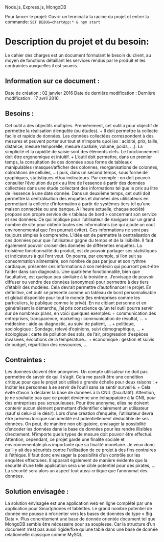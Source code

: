 Node.js, Express.js, MongoDB

Pour lancer le projet:
Ouvrir un terminal à la racine du projet et entrer la commande:
`SET DEBUG=chartApp:* & npm start`



# Description du projet et du besoin:
Le cahier des charges est un document formulant le besoin du client, au moyen de fonctions détaillant les services rendus par le produit et les contraintes auxquelles il est soumis.

## Information sur ce document :
Date de création : 02 janvier 2016
Date de dernière modification : Dernière modification : 17 avril 2016

## Besoins :
Cet outil a des objectifs multiples.
Premièrement, cet outil a pour objectif de permettre la réalisation d’enquête (ou études).
	+ Il doit permettre la collecte facile et rapide de données. Les données collectées correspondent à des mesures et peuvent porter sur tout et n’importe quoi (ex : acidité, prix, taille, distance, mesure temporelle, mesure spatiale, volume, poids, …). La simplicité et la rapidité de saisie sont des éléments clefs. Le fonctionnement doit être ergonomique et intuitif.
	+ L’outil doit permettre, dans un premier temps, la consultation de ces données sous forme de tableaux manipulables (masquer/afficher des colonnes, réorganisations de colonnes, colorations de cellules, …) puis, dans un second temps, sous forme de graphiques, statistiques et/ou indicateurs.
Par exemple : on doit pouvoir consulter l’évolution du prix au litre de l’essence à partir des données collectées dans une étude collectant des informations tel que le prix au litre de l’essence à une date donnée.
Dans un deuxième temps, cet outil doit permettre la centralisation des enquêtes et données des utilisateurs en permettant la collecte d’information à partir de systèmes tiers tel qu’une maison connectée ou une banque. A l’heure actuelle, chaque société propose son propre service de « tableau de bord » concernant son service et ses données. Ce qui implique pour l’utilisateur de naviguer sur un grand nombre de site pour obtenir toutes ses informations (ce qui ajoute un cout environnemental que l’on pourrait éviter). Ces informations ne sont pas toujours simples à comprendre. L’idée est de permettre la centralisation de ces données pour que l’utilisateur gagne du temps et de la lisibilité. Il faut également pouvoir croiser des données de différentes enquêtes.
La troisième fonctionnalité du produit, est de pouvoir partager ses statistiques et indicateurs à qui l’ont veut. On pourra, par exemple, si l’on suit sa consommation alimentaire, son nombre de pas par jour et son rythme cardiaque, présenter ces informations à son médecin qui pourront peut-être l’aider dans son diagnostic.
Une quatrième fonctionnalité, bien que facultative, est quelque peu similaire à la troisième. J’envisage de pouvoir diffuser ou vendre des données (anonymes) pour permettre à des tiers d’établir des modèles. Cela devrait permettre d’autofinancer le projet.
En définitive, cet outil se présente comme un tableau de bord personnalisable et global disponible pour tout le monde (les entreprises comme les particuliers, le publique comme le privé).
En ne ciblant personne et en généralisant la démarche, j’ai pris conscience qu’un tel outil pourra servir sur de nombreux plans, en voici quelques exemples: 
	+ communication des entreprises, transparence, marketing : communication de résultat, …
	+ médecine : aide au diagnostic, au suivi de patient, …
	+ politique, sociologique : Sondage, relevé d’opinions, suivi démographique, …
	+ écologique : carte de pollution des sols, de l’air, progression d’espèces invasives, évolutions de la température…
	+ économique : gestion et suivis de budget, répartition des ressources, …

## Contraintes :
Les données doivent être anonymes. Un compte utilisateur ne doit pas permettre de savoir de qui il s’agit. Cela me paraît être une condition critique pour que le projet soit utilisé à grande échelle pour deux raisons :
	+ Inciter les personnes à se servir de l’outil sans se sentir surveillé.
	+ Cela évite d’avoir à déclarer la base de données à la CNIL (facultatif). Attention, je ne souhaite pas que ce projet devienne une échappatoire à la CNIL pour des entreprises peu scrupuleuses.
Pour être anonyme, elles ne doivent contenir aucun élément permettant d’identifier clairement un utilisateur (sauf si celui-ci le désir). Lors d’une création d’enquête, l’utilisateur devra être prévenu lorsque son identité est potentiellement déductible de ses données. On peut, de manière non obligatoire, envisager la possibilité d’encoder les données dans la base de données pour les rendre illisibles directement.
N’importe quels types de mesure doit pouvoir être effectué. Attention, cependant, ce projet garde une finalité sociale et environnementale plus importante que sa finalité monétaire. Je veux donc qu’il y ait des sécurités contre l’utilisation de ce projet à des fins contraires à l’éthique. Il faut donc envisager la possibilité d’un contrôle sur les enquêtes effectuées.
Il apparait également de manière évidente que la sécurité d’une telle application sera une cible potentiel pour des pirates, … La sécurité sera alors un aspect tout aussi critique que l’anonymat des données.

## Solution envisagée :
La solution envisagée est une application web en ligne complété par une application pour Smartphones et tablettes. Le grand nombre potentiel de donnée me pousse à m’orienter vers les bases de données de type « Big Data ». Plus concrètement une base de donnée orientée document tel que MongoDB semble être nécessaire pour sa souplesse. Car la structure d’un document n’est pas aussi rigide/fixe qu’une table dans une base de donnée relationnelle classique comme MySQL.
